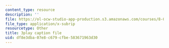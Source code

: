 ```yaml
---
content_type: resource
description: ''
file: https://ol-ocw-studio-app-production.s3.amazonaws.com/courses/8-03sc-physics-iii-vibrations-and-waves-fall-2016/df8e3dba07e8c679cfbe583671963d30_I0YACDaY-ww.srt
file_type: application/x-subrip
resourcetype: Other
title: 3play caption file
uid: df8e3dba-07e8-c679-cfbe-583671963d30
---
```

